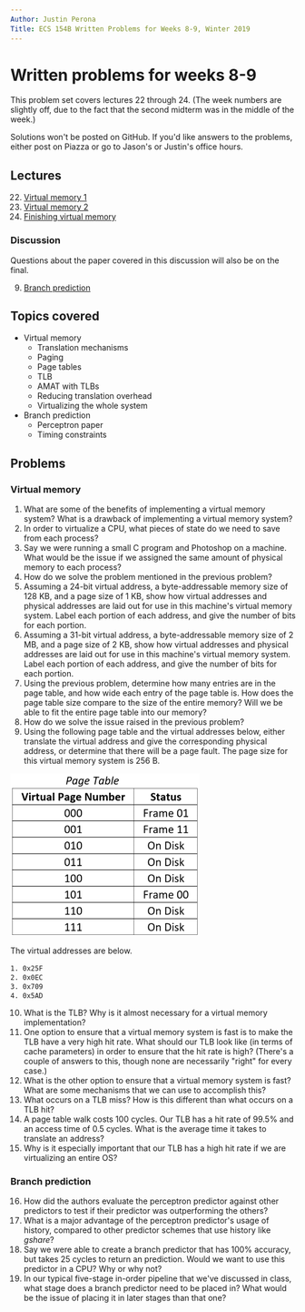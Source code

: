 ```yaml
---
Author: Justin Perona
Title: ECS 154B Written Problems for Weeks 8-9, Winter 2019
---
```


# Written problems for weeks 8-9

This problem set covers lectures 22 through 24.
(The week numbers are slightly off, due to the fact that the second midterm was in the middle of the week.)

Solutions won't be posted on GitHub.
If you'd like answers to the problems, either post on Piazza or go to Jason's or Justin's office hours.

## Lectures

22. [Virtual memory 1](https://github.com/jlpteaching/ECS154B/blob/master/lecture%20notes/03-01-Lecture-22.pdf)
23. [Virtual memory 2](https://github.com/jlpteaching/ECS154B/blob/master/lecture%20notes/03-04-Lecture-23.pdf)
24. [Finishing virtual memory](https://github.com/jlpteaching/ECS154B/blob/master/lecture%20notes/03-06-Lecture-24.pdf)

### Discussion

Questions about the paper covered in this discussion will also be on the final.

9. [Branch prediction](https://github.com/jlpteaching/ECS154B/blob/master/lecture%20notes/03-07-Discussion-9.pdf)

## Topics covered

* Virtual memory
    * Translation mechanisms
    * Paging
    * Page tables
    * TLB
    * AMAT with TLBs
    * Reducing translation overhead
    * Virtualizing the whole system
* Branch prediction
    * Perceptron paper
    * Timing constraints

## Problems

### Virtual memory

1. What are some of the benefits of implementing a virtual memory system? What is a drawback of implementing a virtual memory system?
2. In order to virtualize a CPU, what pieces of state do we need to save from each process?
3. Say we were running a small C program and Photoshop on a machine. What would be the issue if we assigned the same amount of physical memory to each process?
4. How do we solve the problem mentioned in the previous problem?
5. Assuming a 24-bit virtual address, a byte-addressable memory size of 128 KB, and a page size of 1 KB, show how virtual addresses and physical addresses are laid out for use in this machine's virtual memory system. Label each portion of each address, and give the number of bits for each portion.
6. Assuming a 31-bit virtual address, a byte-addressable memory size of 2 MB, and a page size of 2 KB, show how virtual addresses and physical addresses are laid out for use in this machine's virtual memory system. Label each portion of each address, and give the number of bits for each portion.
7. Using the previous problem, determine how many entries are in the page table, and how wide each entry of the page table is. How does the page table size compare to the size of the entire memory? Will we be able to fit the entire page table into our memory?
8. How do we solve the issue raised in the previous problem?
9. Using the following page table and the virtual addresses below, either translate the virtual address and give the corresponding physical address, or determine that there will be a page fault. The page size for this virtual memory system is 256 B.

![Page table for problem 8.](./graphics/pagetable.png)

The virtual addresses are below.

    1. 0x25F
    2. 0x0EC
    3. 0x709
    4. 0x5AD

10. What is the TLB? Why is it almost necessary for a virtual memory implementation?
11. One option to ensure that a virtual memory system is fast is to make the TLB have a very high hit rate. What should our TLB look like (in terms of cache parameters) in order to ensure that the hit rate is high? (There's a couple of answers to this, though none are necessarily "right" for every case.)
12. What is the other option to ensure that a virtual memory system is fast? What are some mechanisms that we can use to accomplish this?
13. What occurs on a TLB miss? How is this different than what occurs on a TLB hit?
14. A page table walk costs 100 cycles. Our TLB has a hit rate of 99.5% and an access time of 0.5 cycles. What is the average time it takes to translate an address?
15. Why is it especially important that our TLB has a high hit rate if we are virtualizing an entire OS?

### Branch prediction

16. How did the authors evaluate the perceptron predictor against other predictors to test if their predictor was outperforming the others?
17. What is a major advantage of the perceptron predictor's usage of history, compared to other predictor schemes that use history like *gshare*?
18. Say we were able to create a branch predictor that has 100% accuracy, but takes 25 cycles to return an prediction. Would we want to use this predictor in a CPU? Why or why not?
19. In our typical five-stage in-order pipeline that we've discussed in class, what stage does a branch predictor need to be placed in? What would be the issue of placing it in later stages than that one?
